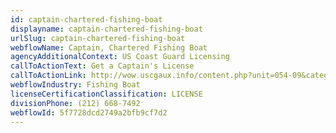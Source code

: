 ```yaml
---
id: captain-chartered-fishing-boat
displayname: captain-chartered-fishing-boat
urlSlug: captain-chartered-fishing-boat
webflowName: Captain, Chartered Fishing Boat
agencyAdditionalContext: US Coast Guard Licensing
callToActionText: Get a Captain's License
callToActionLink: http://wow.uscgaux.info/content.php?unit=054-09&category=captains-license-info
webflowIndustry: Fishing Boat
licenseCertificationClassification: LICENSE
divisionPhone: (212) 668-7492
webflowId: 5f7728dcd2749a2bfb9cf7d2
---
```

